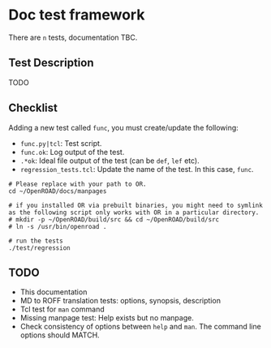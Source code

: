 # Doc test framework

There are `n` tests, documentation TBC.

## Test Description

TODO

## Checklist 
Adding a new test called `func`, you must create/update the following:
- `func.py|tcl`: Test script.
- `func.ok`: Log output of the test.
- `.*ok`: Ideal file output of the test (can be `def`, `lef` etc).
- `regression_tests.tcl`: Update the name of the test. In this case, `func`.

```
# Please replace with your path to OR.
cd ~/OpenROAD/docs/manpages

# if you installed OR via prebuilt binaries, you might need to symlink as the following script only works with OR in a particular directory.
# mkdir -p ~/OpenROAD/build/src && cd ~/OpenROAD/build/src
# ln -s /usr/bin/openroad .

# run the tests
./test/regression 
```

## TODO
- This documentation
- MD to ROFF translation tests: options, synopsis, description
- Tcl test for `man` command
- Missing manpage test: Help exists but no manpage. 
- Check consistency of options between `help` and `man`. The command line options should MATCH.